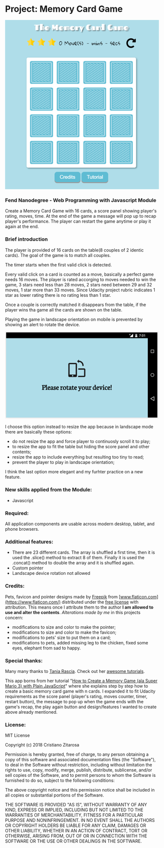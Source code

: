 # Project: Memory Card Game
![screenshot](media/other/screenshot.PNG)
### Fend Nanodegree - Web Programming with Javascript Module

Create a Memory Card Game with 16 cards, a score panel showing player's rating, moves, time. At the end of the game a message will pop up to recap player's performance.
The player can restart the game anytime or play it again at the end.
### Brief introduction
The player is provided of 16 cards on the table(8 couples of 2 identic cards).
The goal of the game is to match all couples.

The timer starts when the first valid click is detected.

Every valid click on a card is counted as a move, basically a perfect game needs 16 moves. The player is rated accorging to moves needed to win the game, 3 stars need less than 28 moves, 2 stars need between 29 and 32 moves, 1 star more than 33 moves.
Since Udacity project rubric indicates 1 star as lower rating there is no rating less than 1 star.

Once a couple is correctly matched it disappears from the table, if the player wins tha game all the cards are shown on the table.

Playing the game in landscape orientation on mobile is prevented by showing an alert to rotate the device.

![rotation alert](media/other/rotation-alert.PNG)

I choose this option instead to resize the app because in landscape mode there are basically these options:
* do not resize the app and force player to continuosly scroll it to play;
* to resize the app to fit the table but hiding the score panel and other contents;
* resize the app to include everything but resulting too tiny to read;
* prevent the player to play in  landscape orientation;

I think the last option more elegant and my furhter practice on a new feature.

### New skills applied from the Module:
* Javascript
### Required:
All application components are usable across modern desktop, tablet, and phone browsers.
### Additional features:
* There are 23 different cards.
 The array is shuffled a first time, then it is used the .slice() method to extract 8 of them.
 Finally it is used the .concat() method to double the array and it is shuffled again.
* Custom pointer
* Landscape device rotation not allowed

### Credits:
Pets, favicon and pointer designs made by [Freepik](http://www.freepik.com/) from [www.flaticon.com](https://www.flaticon.com/) distributed under the [free license](https://file000.flaticon.com/downloads/license/license.pdf) with attribution. This means once I attribute them to the author **I am allowed to use and alter the contents**.
_Alterations made by me_ in this projects concern:
* modifications to size and color to make the pointer;
* modifications to size and color to make the favicon;
* modifications to pets' size to put them on a card;
* modifications to pets, added missing leg to the chicken, fixed some eyes, elephant from sad to happy.

### Special thanks:
Many many thanks to [Tania Rascia](https://github.com/taniarascia). Check out her [awesome tutorials](https://www.taniarascia.com/).

This app borns from her tutorial "[How to Create a Memory Game (ala Super Mario 3) with Plain JavaScript](https://www.taniarascia.com/how-to-create-a-memory-game-super-mario-with-plain-javascript/)" where she explains step by step how to create a basic memory card game with n cards.
I expanded it to fit Udacity requirements as the score panel (player's rating, moves counter, timer, restart button), the message to pop up when the game ends with the game's recap, the play again button and design/features I wanted to create above already mentioned.

### License:

MIT License

Copyright (c) 2018 Cristiano Zitarosa

Permission is hereby granted, free of charge, to any person obtaining a copy
of this software and associated documentation files (the "Software"), to deal
in the Software without restriction, including without limitation the rights
to use, copy, modify, merge, publish, distribute, sublicense, and/or sell
copies of the Software, and to permit persons to whom the Software is
furnished to do so, subject to the following conditions:

The above copyright notice and this permission notice shall be included in all
copies or substantial portions of the Software.

THE SOFTWARE IS PROVIDED "AS IS", WITHOUT WARRANTY OF ANY KIND, EXPRESS OR
IMPLIED, INCLUDING BUT NOT LIMITED TO THE WARRANTIES OF MERCHANTABILITY,
FITNESS FOR A PARTICULAR PURPOSE AND NONINFRINGEMENT. IN NO EVENT SHALL THE
AUTHORS OR COPYRIGHT HOLDERS BE LIABLE FOR ANY CLAIM, DAMAGES OR OTHER
LIABILITY, WHETHER IN AN ACTION OF CONTRACT, TORT OR OTHERWISE, ARISING FROM,
OUT OF OR IN CONNECTION WITH THE SOFTWARE OR THE USE OR OTHER DEALINGS IN THE
SOFTWARE.
